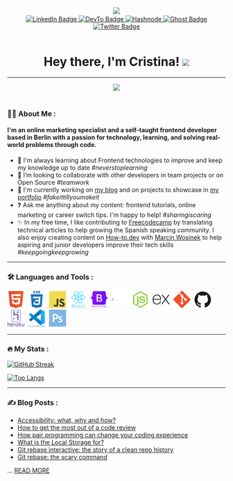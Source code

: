 

<div id="header" align="center">
  <img src="https://media.giphy.com/media/paTz7UZbPfTZFRYnnB/giphy.gif" width="100"/>
  
  <div id="badges">
    <a href="https://www.linkedin.com/in/cristina-padilla-plasencia/">
      <img src="https://img.shields.io/badge/LinkedIn-blue?style=for-the-badge&logo=linkedin&logoColor=white" alt="LinkedIn Badge"/>
    </a>
    <a href="https://dev.to/crispitipina">
      <img src="https://img.shields.io/badge/dev.to-0A0A0A?style=for-the-badge&logo=devdotto&logoColor=white" alt="DevTo Badge"/>
    </a>
    <a href="https://cristinapadilla.hashnode.dev/">
     <img src="https://img.shields.io/badge/Hashnode-2962FF?style=for-the-badge&logo=hashnode&logoColor=white" alt="Hashnode"/>
    </a>
    <a href="https://www.freecodecamp.org/espanol/news/author/cristinapadilla">
      <img src="https://img.shields.io/badge/Ghost-000?style=for-the-badge&logo=ghost&logoColor=yellow" alt="Ghost Badge"/>
    </a>
    <a href="https://twitter.com/crispitipina">
      <img src="https://img.shields.io/badge/Twitter-blue?style=for-the-badge&logo=twitter&logoColor=white" alt="Twitter Badge"/>
    </a>
  </div>
  
  <img src="https://komarev.com/ghpvc/?username=mama-simba&style=flat-square&color=green" alt=""/>
  
  <h1>
    Hey there, I'm Cristina!
    <img src="https://media.giphy.com/media/hvRJCLFzcasrR4ia7z/giphy.gif" width="30px"/>
  </h1>
</div>

---

<div align="center">
  <img src="https://pbs.twimg.com/profile_banners/1385129072267866112/1664976948/1500x500" />
</div>

<br>

### :woman_technologist: About Me :

<h4>I'm an online marketing specialist and a self-taught frontend developer based in Berlin with a passion for technology, learning, and solving real-world problems through code.</h4>

- 👀 I'm always learning about Frontend technologies to improve and keep my knowledge up to date <em>#neverstoplearning</em>
- 👥 I’m looking to collaborate with other developers in team projects or on Open Source <em>#teamwork</em>
- 💪 I'm currently working on [my blog](https://www.cristina-padilla.com/blog.html) and on projects to showcase in [my portfolio](https://www.cristina-padilla.com/#projects) <em>#fakeittillyoumakeit</em>
- ❓ Ask me anything about my content: frontend tutorials, online marketing or career switch tips. I'm happy to help! <em>#sharingiscaring</em>
- ✨ In my free time, I like contributing to [Freecodecamp](https://www.freecodecamp.org/espanol/news/author/cristinapadilla) by translating technical articles to help growing the Spanish speaking community. I also enjoy creating content on [How-to.dev](https://how-to.dev/) with [Marcin Wosinek](https://github.com/marcin-wosinek) to help aspiring and junior developers improve their tech skills <em>#keepgoingkeepgrowing</em>

---



### :hammer_and_wrench: Languages and Tools :

<div>
  <img src="https://github.com/devicons/devicon/blob/master/icons/html5/html5-original.svg" title="HTML5" alt="HTML" width="40" height="40"/>&nbsp;
  <img src="https://github.com/devicons/devicon/blob/master/icons/css3/css3-plain-wordmark.svg"  title="CSS3" alt="CSS" width="40" height="40"/>&nbsp;
  <img src="https://github.com/devicons/devicon/blob/master/icons/javascript/javascript-original.svg" title="JavaScript" alt="JavaScript" width="40" height="40"/>&nbsp;
  <img src="https://github.com/devicons/devicon/blob/master/icons/react/react-original-wordmark.svg" title="React" alt="React" width="40" height="40"/>&nbsp;
  <img src="https://github.com/devicons/devicon/blob/master/icons/bootstrap/bootstrap-original-wordmark.svg" title="Bootstrap" alt="Bootstrap" width="40" height="40"/>&nbsp;
  <img src="https://github.com/devicons/devicon/blob/master/icons/tailwindcss/tailwindcss-original-wordmark.svg" title="Tailwind" alt="Tailwind CSS" width="40" height="40"/>&nbsp;
 <img src="https://github.com/devicons/devicon/blob/master/icons/nodejs/nodejs-original.svg" title="NodeJS" alt="NodeJS" width="40" height="40"/>&nbsp;
 <img src="https://github.com/devicons/devicon/blob/master/icons/express/express-original.svg" title="ExpressJS" alt="ExpressJS" width="40" height="40"/>&nbsp;
 <img src="https://github.com/devicons/devicon/blob/master/icons/git/git-original.svg" title="Git" alt="Git" width="40" height="40"/>&nbsp;
 <img src="https://github.com/devicons/devicon/blob/master/icons/github/github-original.svg" title="GitHub" alt="GitHub" width="40" height="40"/>&nbsp;
  <img src="https://github.com/devicons/devicon/blob/master/icons/heroku/heroku-original-wordmark.svg" title="Heroku" alt="Heroku" width="40" height="40"/>&nbsp;
  <img src="https://github.com/devicons/devicon/blob/master/icons/vscode/vscode-original-wordmark.svg" title="VSCode" alt="VS Code" width="40" height="40"/>&nbsp;
  <img src="https://github.com/devicons/devicon/blob/master/icons/photoshop/photoshop-plain.svg" title="Photoshop" alt="Photoshop" width="40" height="40"/>&nbsp;
</div>

---

### :fire: My Stats :


[![GitHub Streak](http://github-readme-streak-stats.herokuapp.com?user=mama-simba&theme=neon-dark)](https://git.io/streak-stats)

[![Top Langs](https://github-readme-stats.vercel.app/api/top-langs/?username=mama-simba&layout=compact&theme=vision-friendly-dark)](https://github.com/anuraghazra/github-readme-stats)

---


### :writing_hand: Blog Posts :

<!-- BLOG-POST-LIST:START -->
- [Accessibility: what, why and how?](https://dev.to/crispitipina/accessibility-what-why-and-how-2cih)
- [How to get the most out of a code review](https://dev.to/crispitipina/how-to-get-the-most-out-of-a-code-review-nmj)
- [How pair programming can change your coding experience](https://dev.to/crispitipina/how-pair-programming-can-change-your-coding-experience-jnh)
- [What is the Local Storage for?](https://dev.to/crispitipina/what-is-the-local-storage-for-1fpp)
- [Git rebase interactive: the story of a clean repo history](https://dev.to/crispitipina/git-rebase-interactive-the-story-of-a-clean-repo-history-16ag)
- [Git rebase: the scary command](https://dev.to/crispitipina/git-rebase-the-scary-command-35kh)
<!-- BLOG-POST-LIST:END -->


... [READ MORE](https://dev.to/crispitipina)


<!--


  
  

  
 


-->
